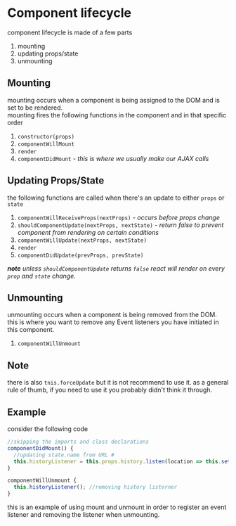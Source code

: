# Component lifecycle
component lifecycle is made of a few parts
1. mounting
2. updating props/state
3. unmounting

## Mounting
mounting occurs when a component is being assigned to the DOM and is set to be rendered.  
mounting fires the following functions in the component and in that specific order
1. `constructor(props)`
2. `componentWillMount`
3. `render`
4. `componentDidMount` - _this is where we usually make our AJAX calls_

## Updating Props/State
the following functions are called when there's an update to either `props` or `state`
1. `componentWillReceiveProps(nextProps)` - _occurs before props change_
2. `shouldComponentUpdate(nextProps, nextState)` - _return false to prevent component from rendering on certain conditions_
3. `componentWillUpdate(nextProps, nextState)`
4. `render`
5. `componentDidUpdate(prevProps, prevState)`

_**note** unless `shouldComponentUpdate` returns `false` react will render on every `prop` and `state` change._

## Unmounting
unmounting occurs when a component is being removed from the DOM.  
this is where you want to remove any Event listeners you have initiated in this component.
1. `componentWillUnmount`

## Note
there is also `tnis.forceUpdate` but it is not recommend to use it. as a general rule of thumb, if you need to use it you probably didn't think it through.

## Example
consider the following code
```javascript
//skipping the imports and class declarations
componentDidMount() {
  //updating state.name from URL #
  this.historyListener = this.props.history.listen(location => this.setState({name: location.hash.slice(1)});
}

componentWillUnmount {
  this.historyListener(); //removing history listerner
}
```
this is an example of using mount and unmount in order to register an event listener and removing the listener when unmounting.
